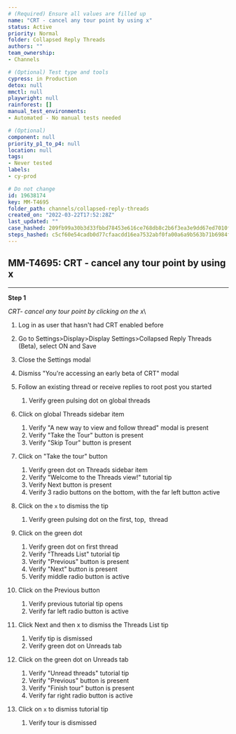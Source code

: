 ```yaml
---
# (Required) Ensure all values are filled up
name: "CRT - cancel any tour point by using x"
status: Active
priority: Normal
folder: Collapsed Reply Threads
authors: ""
team_ownership: 
- Channels

# (Optional) Test type and tools
cypress: in Production
detox: null
mmctl: null
playwright: null
rainforest: []
manual_test_environments: 
- Automated - No manual tests needed

# (Optional)
component: null
priority_p1_to_p4: null
location: null
tags: 
- Never tested
labels: 
- cy-prod

# Do not change
id: 19638174
key: MM-T4695
folder_path: channels/collapsed-reply-threads
created_on: "2022-03-22T17:52:28Z"
last_updated: ""
case_hashed: 209fb99a30b3d33fbbd78453e616ce768db8c2b6f3ea3e9dd67ed7010f78313e743982776ad11adf0bfaa3ec9a8b7f38
steps_hashed: c5cf60e54cadb0d77cfaacdd16ea7532abf0fa00a6a9b563b71b6984fce25ed783eaa4ba3dd2941bf7d2c1106ef54a34
---
```


## MM-T4695: CRT - cancel any tour point by using x

---

**Step 1**

_CRT- cancel any tour point by clicking on the x_\\

1. Log in as user that hasn't had CRT enabled before

2. Go to Settings>Display>Display Settings>Collapsed Reply Threads (Beta), select ON and Save

3. Close the Settings modal

4. Dismiss "You're accessing an early beta of CRT" modal

5. Follow an existing thread or receive replies to root post you started

   1. Verify green pulsing dot on global threads 

6. Click on global Threads sidebar item 

   1. Verify "A new way to view and follow thread" modal is present 
   2. Verify "Take the Tour" button is present
   3. Verify "Skip Tour" button is present

7. Click on "Take the tour" button

   1. Verify green dot on Threads sidebar item
   2. Verify "Welcome to the Threads view!" tutorial tip
   3. Verify Next button is present 
   4. Verify 3 radio buttons on the bottom, with the far left button active

8. Click on the `x` to dismiss the tip

   1. Verify green pulsing dot on the first, top,  thread 

9. Click on the green dot

   1. Verify green dot on first thread
   2. Verify "Threads List" tutorial tip
   3. Verify "Previous" button is present
   4. Verify "Next" button is present
   5. Verify middle radio button is active

10. Click on the Previous button

    1. Verify previous tutorial tip opens 
    2. Verify far left radio button is active

11. Click Next and then x to dismiss the Threads List tip

    1. Verify tip is dismissed
    2. Verify green dot on Unreads tab

12. Click on the green dot on Unreads tab

    1. Verify "Unread threads" tutorial tip
    2. Verify "Previous" button is present
    3. Verify "Finish tour" button is present
    4. Verify far right radio button is active

13. Click on `x` to dismiss tutorial tip

    1. Verify tour is dismissed

